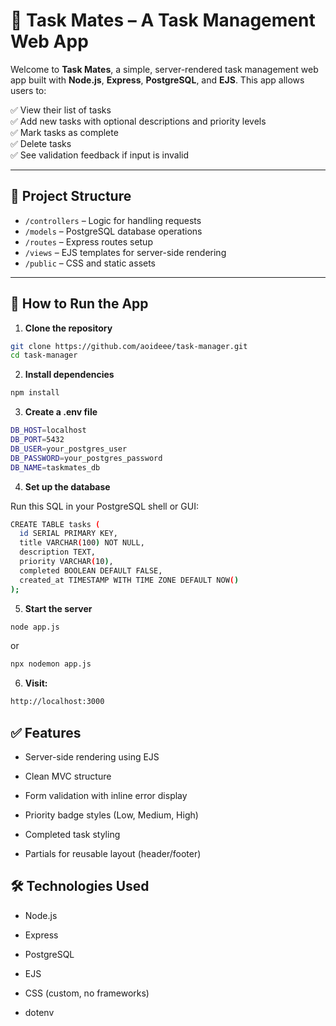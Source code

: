 # 📝 Task Mates – A Task Management Web App

Welcome to **Task Mates**, a simple, server-rendered task management web app built with **Node.js**, **Express**, **PostgreSQL**, and **EJS**. This app allows users to:

✅ View their list of tasks  
✅ Add new tasks with optional descriptions and priority levels  
✅ Mark tasks as complete  
✅ Delete tasks  
✅ See validation feedback if input is invalid

---

## 📁 Project Structure

- `/controllers` – Logic for handling requests  
- `/models` – PostgreSQL database operations  
- `/routes` – Express routes setup  
- `/views` – EJS templates for server-side rendering  
- `/public` – CSS and static assets

---

## 🚀 How to Run the App

1. **Clone the repository**  
```bash
git clone https://github.com/aoideee/task-manager.git
cd task-manager
```
2. **Install dependencies**
```bash
npm install
```
3. **Create a .env file**
```bash
DB_HOST=localhost
DB_PORT=5432
DB_USER=your_postgres_user
DB_PASSWORD=your_postgres_password
DB_NAME=taskmates_db
```
4. **Set up the database**

  Run this SQL in your PostgreSQL shell or GUI:
```bash
CREATE TABLE tasks (
  id SERIAL PRIMARY KEY,
  title VARCHAR(100) NOT NULL,
  description TEXT,
  priority VARCHAR(10),
  completed BOOLEAN DEFAULT FALSE,
  created_at TIMESTAMP WITH TIME ZONE DEFAULT NOW()
);
```
5. **Start the server**
```bash
node app.js
```
or
```bash
npx nodemon app.js
```
6. **Visit:**
```bash
http://localhost:3000
```

## ✅ Features

- Server-side rendering using EJS

- Clean MVC structure

- Form validation with inline error display

- Priority badge styles (Low, Medium, High)

- Completed task styling

- Partials for reusable layout (header/footer)

## 🛠 Technologies Used
- Node.js

- Express

- PostgreSQL

- EJS

- CSS (custom, no frameworks)

- dotenv
